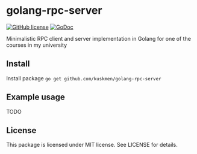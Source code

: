 # golang-rpc-server
[![GitHub license](https://img.shields.io/badge/license-MIT-blue.svg)](https://raw.githubusercontent.com/kuskmen/golang-rpc-server/master/LICENSE)  [![GoDoc](https://godoc.org/github.com/kuskmen/golang-rpc-server?status.svg)](https://godoc.org/github.com/kuskmen/golang-rpc-server)

Minimalistic RPC client and server implementation in Golang for one of the courses in my university

Install
---------------
Install package `go get github.com/kuskmen/golang-rpc-server`

Example usage
---------------

TODO

License
---------------

This package is licensed under MIT license. See LICENSE for details.